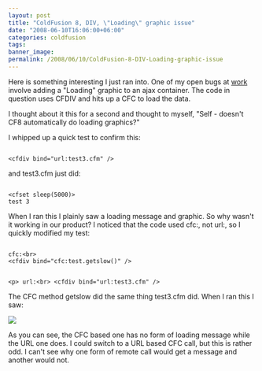 ```yaml
---
layout: post
title: "ColdFusion 8, DIV, \"Loading\" graphic issue"
date: "2008-06-10T16:06:00+06:00"
categories: coldfusion 
tags: 
banner_image: 
permalink: /2008/06/10/ColdFusion-8-DIV-Loading-graphic-issue
---
```


Here is something interesting I just ran into. One of my open bugs at <a href="http://www.broadchoice.com">work</a> involve adding a "Loading" graphic to an ajax container. The code in question uses CFDIV and hits up a CFC to load the data. 

I thought about it this for a second and thought to myself, "Self - doesn't CF8 automatically do loading graphics?"

I whipped up a quick test to confirm this:

<code>
&lt;cfdiv bind="url:test3.cfm" /&gt;
</code>

and test3.cfm just did:

<code>
&lt;cfset sleep(5000)&gt;
test 3
</code>

When I ran this I plainly saw a loading message and graphic. So why wasn't it working in our product? I noticed that the code used cfc:, not url:, so I quickly modified my test:

<code>
cfc:&lt;br&gt;
&lt;cfdiv bind="cfc:test.getslow()" /&gt;

&lt;p&gt;
url:&lt;br&gt;
&lt;cfdiv bind="url:test3.cfm" /&gt;
</code>

The CFC method getslow did the same thing test3.cfm did. When I ran this I saw:

<img src="https://static.raymondcamden.com/images/badloader.jpg">

As you can see, the CFC based one has no form of loading message while the URL one does. I could switch to a URL based CFC call, but this is rather odd. I can't see why one form of remote call would get a message and another would not.